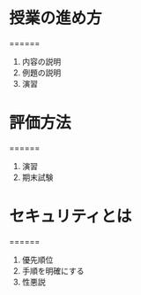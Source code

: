 # 授業の進め方
======
1. 内容の説明
2. 例題の説明
3. 演習
# 評価方法
======
1. 演習
2. 期末試験
# セキュリティとは
======
1. 優先順位
2. 手順を明確にする
3. 性悪説
